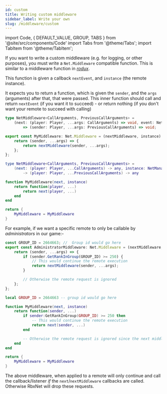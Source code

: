```yaml
---
id: custom
title: Writing custom middleware
sidebar_label: Write your own
slug: /middleware/custom
---
```

import Code, { DEFAULT_VALUE, GROUP, TABS } from '@site/src/components/Code'
import Tabs from '@theme/Tabs';
import TabItem from '@theme/TabItem';

If you want to write a custom middleware (e.g. for logging, or other purposes), you must write a `Net.Middleware` compatible function. This is similar to a middleware function in [_rodux_](https://roblox.github.io/rodux/advanced/middleware/).

This function is given a callback `nextEvent`, and `instance` (the remote instance).

It expects you to return a function, which is given the `sender`, and the `args` (arguments) after that, that were passed.
This inner function should call and return `nextEvent` (if you want it to succeed) - or return nothing (if you don't want your remote to succeed with calling)


<Tabs defaultValue={DEFAULT_VALUE} groupId={GROUP} values={TABS}>
  <TabItem value="ts">

```ts title="Middleware Type Signature"
type NetMiddleware<CallArguments, PreviousCallArguments> = 
    (next: (player: Player, ...args: CallArguments) => void, event: NetManagedInstance) 
        => (sender: Player, ...args: PreviousCallArguments) => void;
```

```ts
export const MyMiddleware: Net.Middleware = (nextMiddleware, instance) => {
	return (sender, ...args) => {
		return nextMiddleware(sender, ...args);
	};
};
```

  </TabItem>
  <TabItem value="luau">

```lua title="Luau Type"
type NetMiddleware<CallArguments, PreviousCallArguments> = 
	(next: (player: Player, ...CallArguments) -> any, instance: NetManagedInstance)
	    -> (player: Player, ...PreviousCallArguments) -> any
```

```lua
function MyMiddleware(next, instance)
	return function(player, ...)
		return next(player, ...)
	end
end

return {
    MyMiddleware = MyMiddleware
}
```

  </TabItem>
</Tabs>

For example, if we want a specific remote to only be callable by _administrators_ in our game:-


<Tabs defaultValue={DEFAULT_VALUE} groupId={GROUP} values={TABS}>
  <TabItem value="ts">

```ts
const GROUP_ID = 2664663; //  Group id would go here
export const AdministratorMiddleware: Net.Middleware = (nextMiddleware, instance) => {
	return (sender, ...args) => {
        if (sender.GetRankInGroup(GROUP_ID) >= 250) {
            // This would continue the remote execution
            return nextMiddleware(sender, ...args);
        }

        // Otherwise the remote request is ignored
	};
};
```

  </TabItem>
  <TabItem value="luau">

```lua
local GROUP_ID = 2664663 -- group id would go here

function MyMiddleware(next, instance)
	return function(sender, ...)
        if sender:GetRankInGroup(GROUP_ID) >= 250 then
            -- This would continue the remote execution
            return next(sender, ...)
        end

		-- Otherwise the remote request is ignored since the next middleware is never called
	end
end

return {
    MyMiddleware = MyMiddleware
}
```

  </TabItem>
</Tabs>

The above middleware, when applied to a remote will only continue and call the callback/listener _if_ the `next`/`nextMiddleware` callbacks are called. Otherwise RbxNet will drop these requests.
